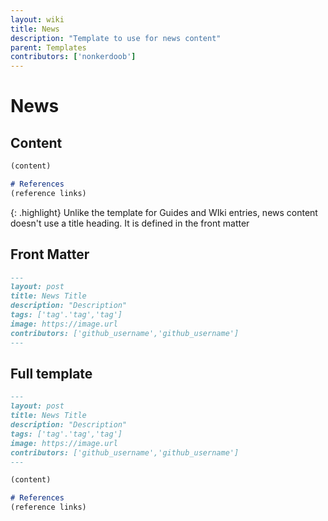 ```yaml
---
layout: wiki
title: News
description: "Template to use for news content"
parent: Templates
contributors: ['nonkerdoob'] 
---
```


# News

## Content

```markdown
(content)

# References
(reference links)
```
{: .highlight}
Unlike the template for Guides and WIki entries, news content doesn't use a title heading. It is defined in the front matter

## Front Matter

```markdown
---
layout: post
title: News Title
description: "Description"
tags: ['tag'.'tag','tag']
image: https://image.url
contributors: ['github_username','github_username'] 
---
```

## Full template

```markdown
---
layout: post
title: News Title
description: "Description"
tags: ['tag'.'tag','tag']
image: https://image.url
contributors: ['github_username','github_username'] 
---

(content)

# References
(reference links)
```
